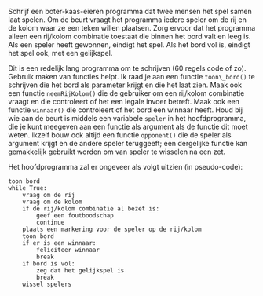 Schrijf een boter-kaas-eieren programma dat
twee mensen het spel samen laat spelen. Om de beurt vraagt het programma
iedere speler om de rij en de kolom waar ze een teken willen plaatsen.
Zorg ervoor dat het programma alleen een rij/kolom combinatie toestaat
die binnen het bord valt en leeg is. Als een speler heeft gewonnen,
eindigt het spel. Als het bord vol is, eindigt het spel ook, met een
gelijkspel.

Dit is een redelijk lang programma om te schrijven (60 regels code of
zo). Gebruik maken van functies helpt. Ik raad je aan een functie
`toon\_bord()` te schrijven die het bord als parameter krijgt en die het
laat zien. Maak ook een functie `neemRijKolom()` die de gebruiker om een
rij/kolom combinatie vraagt en die controleert of het een legale invoer
betreft. Maak ook een functie `winnaar()` die controleert of het bord
een winnaar heeft. Houd bij wie aan de beurt is middels een variabele
`speler` in het hoofdprogramma, die je kunt meegeven aan een functie als
argument als de functie dit moet weten. Ikzelf bouw ook altijd een
functie `opponent()` die de speler als argument krijgt en de andere
speler teruggeeft; een dergelijke functie kan gemakkelijk gebruikt
worden om van speler te wisselen na een zet.

Het hoofdprogramma zal er ongeveer als volgt uitzien (in pseudo-code):

    toon bord
    while True:
        vraag om de rij
        vraag om de kolom
        if de rij/kolom combinatie al bezet is:
            geef een foutboodschap
            continue
        plaats een markering voor de speler op de rij/kolom
        toon bord
        if er is een winnaar:
            feliciteer winnaar
            break
        if bord is vol:
            zeg dat het gelijkspel is
            break
        wissel spelers
